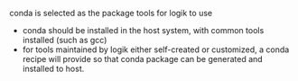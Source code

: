 conda is selected as the package tools for logik to use
- conda should be installed in the host system, with common tools installed (such as gcc)
- for tools maintained by logik either self-created or customized, a conda recipe will provide so that conda package can be generated and installed to host.

